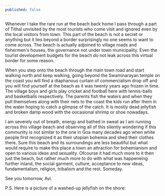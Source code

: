 ```yaml
---
published: false
---
```

Whenever I take the rare run at the beach back home I pass through a part of Tithal unvisited by the most tourists who come visit and ignored even by the local visitors from town. This part of the beach is not a secret or anything but it lies beyond a border surprisingly no one seems to want to come across. The beach is actually adjoined to village roads and fishermen's houses, the governance not under town municipality. Even the tourist development budgets for the beach do not leak across this virtual border for some reason. 

When you step onto the beach through the main town road and start walking north and keep walking, going beyond the Swaminarayan temple on the coast you will find a diaphanous curtain of commercialism drop off and you will find yourself at the beach as it was twenty years ago frozen in time. The village boys and girls play cricket and football here with tennis-balls and basketballs respectively. The parents fish the waters and when they pull themselves along with their nets to the coast the kids run after them in the water hoping to catch a glimpse of the catch. It is mostly dead jellyfish and broken damp wood with the oocasional shrimp or shoe nowadays. 

I am severely out of breath, energy and bathed in sweat as I am running across this village beach and observing all of this silently wondering if this community is not similar to the one in Goa many decades ago when white people first recognized it as their utopian bohemia and shed their clothes there. Sure this beach and its surroundings are less beautiful but what would require to make this place a town an attraction for bohemianism and open to various ideas and sexuality. Ofcourse it had much more to it then just the beach, but rather much more to do with what was happeneing further inland, the social garment, culture, acceptance to new ideas, fundamentalism, religion, tribalism and the rest. Someday.

See you tomorrow,
Avi.

P.S. Here is a picture of a washed-up jellyfish on the shore:
